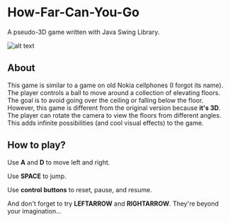 # How-Far-Can-You-Go
A pseudo-3D game written with Java Swing Library.

![alt text](https://github.com/zchuning/How-Far-Can-You-Go/raw/master/files/Gameplay.png "Gameplay")

## About
This game is similar to a game on old Nokia cellphones (I forgot its name). The player controls a ball to move around 
a collection of elevating floors. The goal is to avoid going over the ceiling or falling below the floor. However, this 
game is different from the original version because **it's 3D**. The player can rotate the camera to view the floors from 
different angles. This adds infinite possibilities (and cool visual effects) to the game.


## How to play?
Use **A** and **D** to move left and right.

Use **SPACE** to jump.

Use **control buttons** to reset, pause, and resume.

And don't forget to try **LEFTARROW** and **RIGHTARROW**. They're beyond your imagination...
